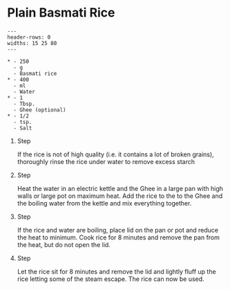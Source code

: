 # Plain Basmati Rice

```{list-table}
---
header-rows: 0
widths: 15 25 80
---

* - 250
  - g
  - Basmati rice
* - 400
  - ml
  - Water
* - 1
  - Tbsp.
  - Ghee (optional)
* - 1/2
  - tsp.
  - Salt
```

1. Step

    If the rice is not of high quality (i.e. it contains a lot of broken grains), thoroughly rinse the rice under water to remove excess starch

1. Step

    Heat the water in an electric kettle and the Ghee in a large pan with high walls or large pot on maximum heat.
    Add the rice to the to the Ghee and the boiling water from the kettle and mix everything together.

1. Step

    If the rice and water are boiling, place lid on the pan or pot and reduce the heat to minimum.
    Cook rice for 8 minutes and remove the pan from the heat, but do not open the lid.

1. Step

    Let the rice sit for 8 minutes and remove the lid and lightly fluff up the rice letting some of the steam escape.
    The rice can now be used.
